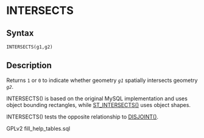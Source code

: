 
# INTERSECTS

## Syntax


```
INTERSECTS(g1,g2)
```

## Description


Returns `1` or `0` to indicate whether geometry *`g1`* spatially intersects geometry *`g2`*.


INTERSECTS() is based on the original MySQL implementation and uses object bounding rectangles, while [ST_INTERSECTS()](st-intersects.md) uses object shapes.


INTERSECTS() tests the opposite relationship to [DISJOINT()](disjoint.md).


GPLv2 fill_help_tables.sql

